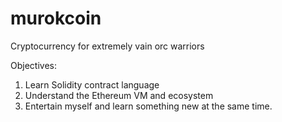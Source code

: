 # murokcoin
Cryptocurrency for extremely vain orc warriors

Objectives:
1. Learn Solidity contract language
2. Understand the Ethereum VM and ecosystem
3. Entertain myself and learn something new at the same time.
